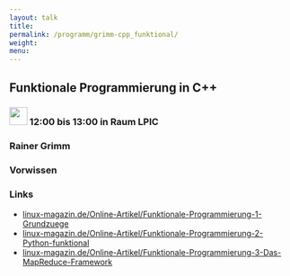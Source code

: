 ```yaml
---
layout: talk
title:
permalink: /programm/grimm-cpp_funktional/
weight: 
menu:
---
```

## Funktionale&nbsp;Programmierung&nbsp;in&nbsp;C++

### <img height = "32" src="../../images/talk.svg"> 12:00 bis 13:00 in Raum LPIC

### Rainer&nbsp;Grimm


### Vorwissen


### Links

- <a href="http://www.linux-magazin.de/Online-Artikel/Funktionale-Programmierung-1-Grundzuege" target="_blank">linux-magazin.de/Online-Artikel/Funktionale-Programmierung-1-Grundzuege</a>
- <a href="http://www.linux-magazin.de/Online-Artikel/Funktionale-Programmierung-2-Python-funktional" target="_blank">linux-magazin.de/Online-Artikel/Funktionale-Programmierung-2-Python-funktional</a>
- <a href="http://www.linux-magazin.de/Online-Artikel/Funktionale-Programmierung-3-Das-MapReduce-Framework" target="_blank">linux-magazin.de/Online-Artikel/Funktionale-Programmierung-3-Das-MapReduce-Framework</a>
